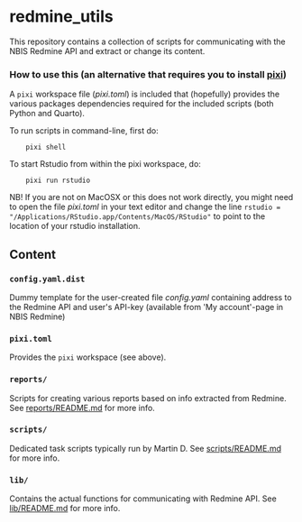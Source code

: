 # redmine_utils

This repository contains a collection of scripts for communicating with the NBIS Redmine API and extract or change its content.

### How to use this (an alternative that requires you to install [pixi](https://pixi.sh/dev/installation/))

A `pixi` workspace file (*pixi.toml*) is included that (hopefully) provides the various packages dependencies required 
for the included scripts (both Python and Quarto). 

To run scripts in command-line, first do:

        pixi shell

To start Rstudio from within the pixi workspace, do:

        pixi run rstudio

NB! If you are not on MacOSX or this does not work directly, you might need to open the file *pixi.toml* in your text 
editor and change the line `rstudio = "/Applications/RStudio.app/Contents/MacOS/RStudio"` to point to the location of 
your rstudio installation. 

## Content

### `config.yaml.dist`
Dummy template for the user-created file *config.yaml* containing address to the Redmine API 
and user's API-key (available from 'My account'-page in NBIS Redmine)

### `pixi.toml` 
Provides the `pixi` workspace (see above).


### `reports/`

Scripts for creating various reports based on info extracted from Redmine. 
See [reports/README.md](reports/README.md) for more info.

### `scripts/`

Dedicated task scripts typically run by Martin D. See [scripts/README.md](scripts/README.md) for more info.

### `lib/`

Contains the actual functions for communicating with Redmine API. See [lib/README.md](lib/README.md) for more info.

